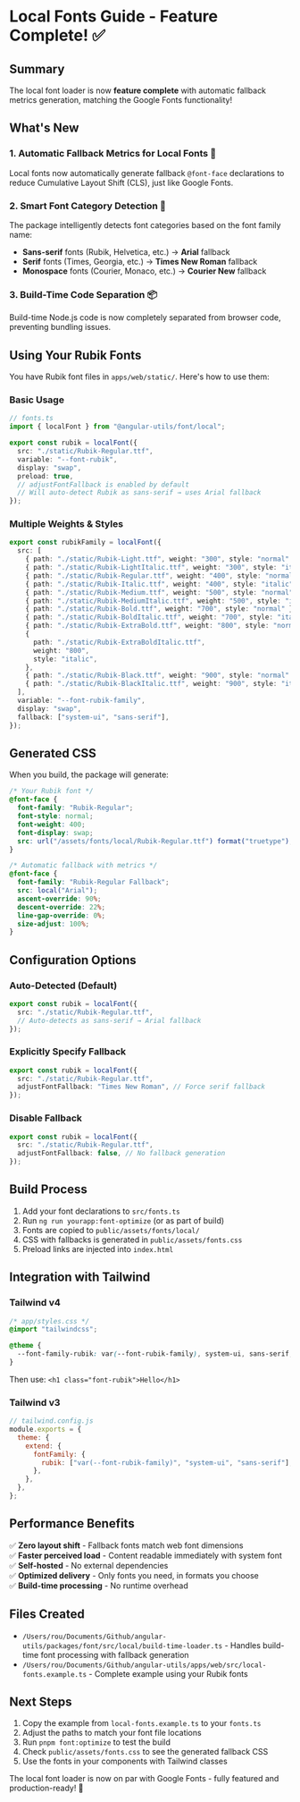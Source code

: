 # Local Fonts Guide - Feature Complete! ✅

## Summary

The local font loader is now **feature complete** with automatic fallback metrics generation, matching the Google Fonts functionality!

## What's New

### 1. **Automatic Fallback Metrics for Local Fonts** 🎯

Local fonts now automatically generate fallback `@font-face` declarations to reduce Cumulative Layout Shift (CLS), just like Google Fonts.

### 2. **Smart Font Category Detection** 🧠

The package intelligently detects font categories based on the font family name:

- **Sans-serif** fonts (Rubik, Helvetica, etc.) → **Arial** fallback
- **Serif** fonts (Times, Georgia, etc.) → **Times New Roman** fallback
- **Monospace** fonts (Courier, Monaco, etc.) → **Courier New** fallback

### 3. **Build-Time Code Separation** 📦

Build-time Node.js code is now completely separated from browser code, preventing bundling issues.

## Using Your Rubik Fonts

You have Rubik font files in `apps/web/static/`. Here's how to use them:

### Basic Usage

```typescript
// fonts.ts
import { localFont } from "@angular-utils/font/local";

export const rubik = localFont({
  src: "./static/Rubik-Regular.ttf",
  variable: "--font-rubik",
  display: "swap",
  preload: true,
  // adjustFontFallback is enabled by default
  // Will auto-detect Rubik as sans-serif → uses Arial fallback
});
```

### Multiple Weights & Styles

```typescript
export const rubikFamily = localFont({
  src: [
    { path: "./static/Rubik-Light.ttf", weight: "300", style: "normal" },
    { path: "./static/Rubik-LightItalic.ttf", weight: "300", style: "italic" },
    { path: "./static/Rubik-Regular.ttf", weight: "400", style: "normal" },
    { path: "./static/Rubik-Italic.ttf", weight: "400", style: "italic" },
    { path: "./static/Rubik-Medium.ttf", weight: "500", style: "normal" },
    { path: "./static/Rubik-MediumItalic.ttf", weight: "500", style: "italic" },
    { path: "./static/Rubik-Bold.ttf", weight: "700", style: "normal" },
    { path: "./static/Rubik-BoldItalic.ttf", weight: "700", style: "italic" },
    { path: "./static/Rubik-ExtraBold.ttf", weight: "800", style: "normal" },
    {
      path: "./static/Rubik-ExtraBoldItalic.ttf",
      weight: "800",
      style: "italic",
    },
    { path: "./static/Rubik-Black.ttf", weight: "900", style: "normal" },
    { path: "./static/Rubik-BlackItalic.ttf", weight: "900", style: "italic" },
  ],
  variable: "--font-rubik-family",
  display: "swap",
  fallback: ["system-ui", "sans-serif"],
});
```

## Generated CSS

When you build, the package will generate:

```css
/* Your Rubik font */
@font-face {
  font-family: "Rubik-Regular";
  font-style: normal;
  font-weight: 400;
  font-display: swap;
  src: url("/assets/fonts/local/Rubik-Regular.ttf") format("truetype");
}

/* Automatic fallback with metrics */
@font-face {
  font-family: "Rubik-Regular Fallback";
  src: local("Arial");
  ascent-override: 90%;
  descent-override: 22%;
  line-gap-override: 0%;
  size-adjust: 100%;
}
```

## Configuration Options

### Auto-Detected (Default)

```typescript
export const rubik = localFont({
  src: "./static/Rubik-Regular.ttf",
  // Auto-detects as sans-serif → Arial fallback
});
```

### Explicitly Specify Fallback

```typescript
export const rubik = localFont({
  src: "./static/Rubik-Regular.ttf",
  adjustFontFallback: "Times New Roman", // Force serif fallback
});
```

### Disable Fallback

```typescript
export const rubik = localFont({
  src: "./static/Rubik-Regular.ttf",
  adjustFontFallback: false, // No fallback generation
});
```

## Build Process

1. Add your font declarations to `src/fonts.ts`
2. Run `ng run yourapp:font-optimize` (or as part of build)
3. Fonts are copied to `public/assets/fonts/local/`
4. CSS with fallbacks is generated in `public/assets/fonts.css`
5. Preload links are injected into `index.html`

## Integration with Tailwind

### Tailwind v4

```css
/* app/styles.css */
@import "tailwindcss";

@theme {
  --font-family-rubik: var(--font-rubik-family), system-ui, sans-serif;
}
```

Then use: `<h1 class="font-rubik">Hello</h1>`

### Tailwind v3

```javascript
// tailwind.config.js
module.exports = {
  theme: {
    extend: {
      fontFamily: {
        rubik: ["var(--font-rubik-family)", "system-ui", "sans-serif"],
      },
    },
  },
};
```

## Performance Benefits

✅ **Zero layout shift** - Fallback fonts match web font dimensions  
✅ **Faster perceived load** - Content readable immediately with system font  
✅ **Self-hosted** - No external dependencies  
✅ **Optimized delivery** - Only fonts you need, in formats you choose  
✅ **Build-time processing** - No runtime overhead

## Files Created

- `/Users/rou/Documents/Github/angular-utils/packages/font/src/local/build-time-loader.ts` - Handles build-time font processing with fallback generation
- `/Users/rou/Documents/Github/angular-utils/apps/web/src/local-fonts.example.ts` - Complete example using your Rubik fonts

## Next Steps

1. Copy the example from `local-fonts.example.ts` to your `fonts.ts`
2. Adjust the paths to match your font file locations
3. Run `pnpm font:optimize` to test the build
4. Check `public/assets/fonts.css` to see the generated fallback CSS
5. Use the fonts in your components with Tailwind classes

The local font loader is now on par with Google Fonts - fully featured and production-ready! 🚀
